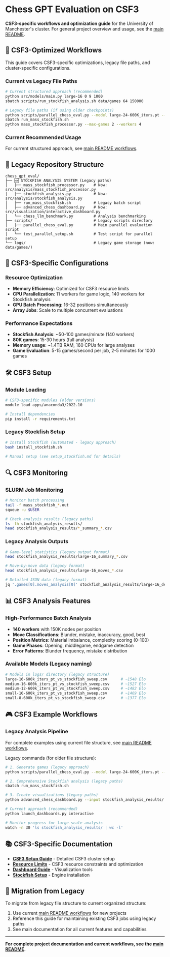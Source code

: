# Chess GPT Evaluation on CSF3

**CSF3-specific workflows and optimization guide** for the University of Manchester's cluster. For general project overview and usage, see the [main README](../README.md).

## 🎯 CSF3-Optimized Workflows

This guide covers CSF3-specific optimizations, legacy file paths, and cluster-specific configurations.

### **Current vs Legacy File Paths**
```bash
# Current structured approach (recommended)
python src/models/main.py large-16 0 9 1000
sbatch scripts/run_stockfish_analysis.sh data/games 64 150000

# Legacy file paths (if using older checkpoints)
python scripts/parallel_chess_eval.py --model large-24-600K_iters.pt --games 1000
sbatch run_mass_stockfish.sh
python mass_stockfish_processor.py --max-games 2 --workers 4
```

### **Current Recommended Usage**
For current structured approach, see [main README workflows](../README.md#quick-start).

## 📁 Legacy Repository Structure

```
chess_gpt_eval/
├── 🆕 STOCKFISH ANALYSIS SYSTEM (Legacy paths)
│   ├── mass_stockfish_processor.py    # Now: src/analysis/mass_stockfish_processor.py
│   ├── stockfish_analysis.py          # Now: src/analysis/stockfish_analysis.py
│   ├── run_mass_stockfish.sh          # Legacy batch script
│   ├── advanced_chess_dashboard.py    # Now: src/visualization/interactive_dashboard.py
│   └── chess_llm_benchmark.py         # Analysis benchmarking
├── scripts/                           # Legacy scripts directory
│   ├── parallel_chess_eval.py         # Main parallel evaluation script
│   └── test_parallel_setup.sh         # Test script for parallel setup
└── logs/                              # Legacy game storage (now: data/games/)
```

## 🔧 CSF3-Specific Configurations

### **Resource Optimization**
- **Memory Efficiency**: Optimized for CSF3 resource limits
- **CPU Parallelization**: 11 workers for game logic, 140 workers for Stockfish analysis
- **GPU Batch Processing**: 16-32 positions simultaneously
- **Array Jobs**: Scale to multiple concurrent evaluations

### **Performance Expectations**
- **Stockfish Analysis**: ~50-100 games/minute (140 workers)
- **80K games**: 15-30 hours (full analysis)  
- **Memory usage**: ~1.4TB RAM, 160 CPUs for large analyses
- **Game Evaluation**: 5-15 games/second per job, 2-5 minutes for 1000 games

## 🛠️ CSF3 Setup

### **Module Loading**
```bash
# CSF3-specific modules (older versions)
module load apps/anaconda3/2022.10

# Install dependencies
pip install -r requirements.txt
```

### **Legacy Stockfish Setup**
```bash
# Install Stockfish (automated - legacy approach)
bash install_stockfish.sh

# Manual setup (see setup_stockfish.md for details)
```

## 🔍 CSF3 Monitoring

### **SLURM Job Monitoring**
```bash
# Monitor batch processing
tail -f mass_stockfish_*.out
squeue -u $USER

# Check analysis results (legacy paths)
ls -lh stockfish_analysis_results/
head stockfish_analysis_results/*_summary_*.csv
```

### **Legacy Analysis Outputs**
```bash
# Game-level statistics (legacy output format)
head stockfish_analysis_results/large-16_summary_*.csv

# Move-by-move data (legacy format)
head stockfish_analysis_results/large-16_moves_*.csv

# Detailed JSON data (legacy format)
jq '.games[0].moves_analysis[0]' stockfish_analysis_results/large-16_detailed_*.json
```

## 📊 CSF3 Analysis Features

### **High-Performance Batch Analysis**
- **140 workers** with 150K nodes per position
- **Move Classifications**: Blunder, mistake, inaccuracy, good, best
- **Position Metrics**: Material imbalance, complexity scoring (0-100)
- **Game Phases**: Opening, middlegame, endgame detection
- **Error Patterns**: Blunder frequency, mistake distribution

### **Available Models (Legacy naming)**
```bash
# Models in logs/ directory (legacy structure)
large-16-600k_iters_pt_vs_stockfish_sweep.csv      # ~1548 Elo
medium-16-600k_iters_pt_vs_stockfish_sweep.csv     # ~1527 Elo
medium-12-600k_iters_pt_vs_stockfish_sweep.csv     # ~1482 Elo
small-16-600k_iters_pt_vs_stockfish_sweep.csv      # ~1469 Elo
small-8-600k_iters_pt_vs_stockfish_sweep.csv       # ~1377 Elo
```

## 🎮 CSF3 Example Workflows

### **Legacy Analysis Pipeline**
For complete examples using current file structure, see [main README workflows](../README.md#example-workflows).

Legacy commands (for older file structure):
```bash
# 1. Generate games (legacy approach)  
python scripts/parallel_chess_eval.py --model large-24-600K_iters.pt --games 10000

# 2. Comprehensive Stockfish analysis (legacy paths)
sbatch run_mass_stockfish.sh

# 3. Create visualizations (legacy paths)
python advanced_chess_dashboard.py --input stockfish_analysis_results/

# Current approach (recommended)
python launch_dashboards.py interactive

# Monitor progress for large-scale analysis
watch -n 30 'ls stockfish_analysis_results/ | wc -l'
```

## 📚 CSF3-Specific Documentation

- **[CSF3 Setup Guide](README_CSF3_Setup.md)** - Detailed CSF3 cluster setup
- **[Resource Limits](CSF3_Resource_Limits.md)** - CSF3 resource constraints and optimization
- **[Dashboard Guide](dashboard_README.md)** - Visualization tools
- **[Stockfish Setup](setup_stockfish.md)** - Engine installation

## 🔄 Migration from Legacy

To migrate from legacy file structure to current organized structure:
1. Use current [main README workflows](../README.md#quick-start) for new projects
2. Reference this guide for maintaining existing CSF3 jobs using legacy paths
3. See main documentation for all current features and capabilities

---

**For complete project documentation and current workflows, see the [main README](../README.md).** 